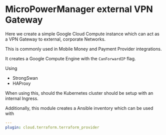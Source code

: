 # MicroPowerManager external VPN Gateway

Here we create a simple Google Cloud Compute instance which can act as a VPN Gateway to external, corporate Networks.

This is commonly used in Mobile Money and Payment Provider integrations.

It creates a Google Compute Engine with the `CanForwardIP` flag.

Using

- StrongSwan
- HAProxy

When using this, should the Kubernetes cluster should be setup with an internal Ingress.

Additionally, this module creates a Ansible inventory which can be used with

```yaml
---
plugin: cloud.terraform.terraform_provider
```
